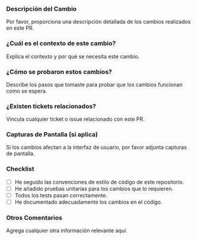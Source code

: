### **Descripción del Cambio**  

Por favor, proporciona una descripción detallada de los cambios realizados en este PR.

### **¿Cuál es el contexto de este cambio?**  

Explica el contexto y por qué se necesita este cambio.

### **¿Cómo se probaron estos cambios?**  

Describe los pasos que tomaste para probar que los cambios funcionan como se espera.

### **¿Existen tickets relacionados?**  

Vincula cualquier ticket o issue relacionado con este PR.

### **Capturas de Pantalla (si aplica)**  

Si los cambios afectan a la interfaz de usuario, por favor adjunta capturas de pantalla.

### **Checklist**  

- [ ] He seguido las convenciones de estilo de código de este repositorio.  
- [ ] He añadido pruebas unitarias para los cambios que lo requieren.  
- [ ] Todos los tests pasan correctamente.  
- [ ] He documentado adecuadamente los cambios en el código.

### **Otros Comentarios**  

Agrega cualquier otra información relevante aquí.
